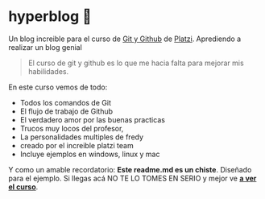 # hyperblog 💚
Un blog increible para el curso de [Git y Github](https://platzi.com/cursos/git-github/ " curso de Git y Github") de [Platzi](https://platzi.com/ "Platzi").
Aprediendo a realizar un blog genial
>El curso de git y github es lo que me hacia falta para mejorar mis habilidades.

En este curso vemos de todo:
* Todos los comandos de Git
* El flujo de trabajo de Github
* El verdadero amor por las buenas practicas
* Trucos muy locos del profesor,
* La personalidades multiples de fredy
* creado por el increible platzi team
* Incluye ejemplos en windows, linux y mac

Y como un amable recordatorio: **Este readme.md es un chiste**. Diseñado para el ejemplo. Si llegas acá NO TE LO TOMES EN SERIO y mejor ve [**a ver el curso**](https://platzi.com/cursos/git-github/ "a ver el curso").